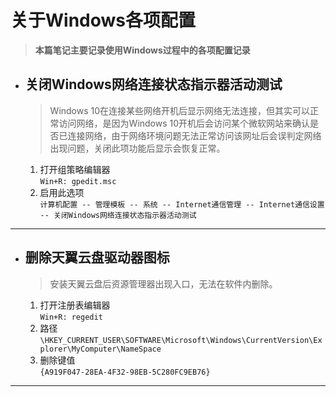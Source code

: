 # 关于Windows各项配置  
> **本篇笔记主要记录使用Windows过程中的各项配置记录**
* ## 关闭Windows网络连接状态指示器活动测试  
    > Windows 10在连接某些网络开机后显示网络无法连接，但其实可以正常访问网络，是因为Windows 10开机后会访问某个微软网站来确认是否已连接网络，由于网络环境问题无法正常访问该网址后会误判定网络出现问题，关闭此项功能后显示会恢复正常。  

    1. 打开组策略编辑器  
        `Win+R: gpedit.msc`  
    2. 启用此选项  
        `计算机配置 -- 管理模板 -- 系统 -- Internet通信管理 -- Internet通信设置 -- 关闭Windows网络连接状态指示器活动测试`  
***
* ## 删除天翼云盘驱动器图标
    > 安装天翼云盘后资源管理器出现入口，无法在软件内删除。

    1. 打开注册表编辑器  
        `Win+R: regedit`
    2. 路径
        `\HKEY_CURRENT_USER\SOFTWARE\Microsoft\Windows\CurrentVersion\Explorer\MyComputer\NameSpace`
    3. 删除键值  
        `{A919F047-28EA-4F32-98EB-5C280FC9EB76}`
***
